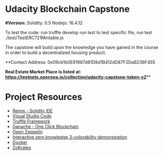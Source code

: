 # Udacity Blockchain Capstone
**#Version:**
Solidity: 0.5
Nodejs: 16.4.12

To test the code:
run truffle develop
run test 
to test specific file, run test ./test/TestERC721Mintable.js

The capstone will build upon the knowledge you have gained in the course in order to build a decentralized housing product. 


**Contact Address: 0x09cb1b0E91987d81D8d1B412dD87F2DaB236F455

**Real Estate Market Place is listed at:
https://testnets.opensea.io/collection/udacity-capstone-token-v2****

# Project Resources

* [Remix - Solidity IDE](https://remix.ethereum.org/)
* [Visual Studio Code](https://code.visualstudio.com/)
* [Truffle Framework](https://truffleframework.com/)
* [Ganache - One Click Blockchain](https://truffleframework.com/ganache)
* [Open Zeppelin ](https://openzeppelin.org/)
* [Interactive zero knowledge 3-colorability demonstration](http://web.mit.edu/~ezyang/Public/graph/svg.html)
* [Docker](https://docs.docker.com/install/)
* [ZoKrates](https://github.com/Zokrates/ZoKrates)
